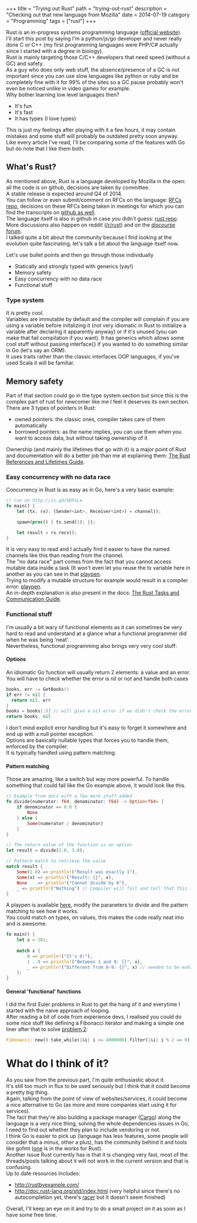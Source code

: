 +++
title = "Trying out Rust"
path = "trying-out-rust"
description = "Checking out that new language from Mozilla"
date = 2014-07-19
category = "Programming"
tags = ["rust"]
+++

Rust is an in-progress systems programming language ([official website](http://www.rust-lang.org/)).  
I'll start this post by saying I'm a python/js/go developer and never really done C or C++ (my first programming languages were PHP/C# actually since I started with a degree in biology).  
Rust is mainly targeting those C/C++ developers that need speed (without a GC) and safety.  
As a guy who does only web stuff, the absence/presence of a GC is not important since you can use slow languages like python or ruby and be completely fine with it for 99% of the sites so a GC pause probably won't even be noticed unlike in video games for example.  
Why bother learning low level languages then?  
- It's fun
- It's fast
- It has types (I love types)  

This is just my feelings after playing with it a few hours, it may contain mistakes and some stuff will probably be outdated pretty soon anyway.  
Like every article I've read, I'll be comparing some of the features with Go but do note that I like them both.

## What's Rust?
As mentioned above, Rust is a language developed by Mozilla in the open: all the code is on github, decisions are taken by committee.  
A stable release is expected around Q4 of 2014.  
You can follow or even submit/comment on RFCs on the language: [RFCs repo](https://github.com/rust-lang/rfcs), decisions on these RFCs being taken in meetings for which you can find the transcripts on [github as well](https://github.com/rust-lang/meeting-minutes).  
The language itself is also in github in case you didn't guess: [rust repo](https://github.com/rust-lang/rust).  
More discussions also happen on reddit ([/r/rust](http://www.reddit.com/r/rust)) and on the [discourse forum](http://discuss.rust-lang.org/).  
I talked quite a bit about the community because I find looking at the evolution quite fascinating, let's talk a bit about the language itself now.  

Let's use bullet points and then go through those individually

- Statically and strongly typed with generics (yay!)
- Memory safety
- Easy concurrency with no data race
- Functional stuff

### Type system
It is pretty cool.  
Variables are immutable by default and the compiler will complain if you are using a variable before initalizing it (not very idiomatic in Rust to initialize a variable after declaring it apparently anyway) or if it's unused (you can make that fail compilation if you want).
It has generics which allows some cool stuff without passing interface{} if you wanted to do something similar in Go (let's say an ORM).  
It uses traits rather than the classic interfaces OOP languages, if you've used Scala it will be familiar.

## Memory safety
Part of that section could go in the type system section but since this is the complex part of rust for newcomer like me I feel it deserves its own section.  
There are 3 types of pointers in Rust:

- owned pointers: the classic ones, compiler takes care of them automatically
- borrowed pointers: as the name implies, you can use them when you want to access data, but without taking ownership of it

Ownership (and mainly the lifetimes that go with it) is a major point of Rust and documentation will do a better job than me at explaining them: [The Rust References and Lifetimes Guide](http://static.rust-lang.org/doc/master/guide-lifetimes.html).  

### Easy concurrency with no data race
Concurrency in Rust is as easy as in Go, here's a very basic example:

```rust
// run on http://is.gd/kDPsLe
fn main() {
    let (tx, rx): (Sender<int>, Receiver<int>) = channel();

    spawn(proc() { tx.send(1); });

    let result = rx.recv();
}
```
It is very easy to read and I actually find it easier to have the named channels like this than reading from the channel.  
The "no data race" part comes from the fact that you cannot access mutable data inside a task (It won't even let you reuse the tx variable here in another as you can see in that [playpen](http://is.gd/ncfyM4).  
Trying to modify a mutable structure for example would result in a compiler error: [playpen](http://is.gd/5AFfTn).  
An in-depth explanation is also present in the docs: [The Rust Tasks and Communication Guide](http://doc.rust-lang.org/guide-tasks.html).  

### Functional stuff
I'm usually a bit wary of functional elements as it can sometimes be very hard to read and understand at a glance what a functional programmer did when he was being 'neat'.  
Nevertheless, functional programming also brings very very cool stuff:

#### Options  

An idiomatic Go function will usually return 2 elements: a value and an error. You will have to check whether the error is nil or not and handle both cases

```go
books, err := GetBooks()
if err != nil {
  return nil, err
}
books = books[:5] // will give a nil error if we didn't check the error above
return books, nil
```
I don't mind explicit error handling but it's easy to forget it somewhere and end up with a null pointer exception.  
Options are basically nullable types that forces you to handle them, enforced by the compiler.  
It is typically handled using pattern matching.

#### Pattern matching  
Those are amazing, like a switch but way more powerful. 
To handle something that could fail like the Go example above, it would look like this.

```rust
// Example from docs with a few more stuff added
fn divide(numerator: f64, denominator: f64) -> Option<f64> {
    if denominator == 0.0 {
        None
    } else {
        Some(numerator / denominator)
    }
}

// The return value of the function is an option
let result = divide(2.0, 3.0);

// Pattern match to retrieve the value
match result {
    Some(1.0) => println!("Result was exactly 1"),
    Some(x) => println!("Result: {}", x),
    None    => println!("Cannot divide by 0"),
    _ => println!("Nothing") // Compiler will fail and tell that this is unreachable as you're dealing with Some and None
}
```
A playpen is available [here](http://is.gd/0tW2Bc), modify the paraneters to divide and the pattern matching to see how it works.  
You could match on types, on values, this makes the code really neat imo and is awesome.

```rust
fn main() {
    let x = 10i;
    
    match x { 
        0 => println!("It's 0!"), 
        1 ..9 => println!("Between 1 and 9: {}", x), 
        _ => println!("Different from 0-9: {}", x) // needed to be exhaustive here, compiler will yell without it
    };
}
```

#### General 'functional' functions  
I did the first Euler problems in Rust to get the hang of it and everytime I started with the naive approach of looping.  
After reading a bit of code from experience devs, I realised you could do some nice stuff like defining a Fibonacci iterator and making a simple one liner after that to solve [problem 2](https://projecteuler.net/problem=2):

```rust
Fibonacci::new().take_while(|&i| i <= 4000000).filter(|&i| i % 2 == 0).sum();
```

# What do I think of it?
As you saw from the previous part, I'm quite enthusiastic about it.  
It's still too much in flux to be used seriously but I think that it could become a pretty big thing.  
Again, talking from the point of view of websites/services, it could become a nice alternative to Go (as more and more companies start using it for services).  
The fact that they're also building a package manager ([Cargo](https://github.com/rust-lang/cargo)) along the language is a very nice thing, solving the whole dependencies issues in Go, I need to find out whether they plan to include vendoring or not.  
I think Go is easier to pick up (language has less features, some people will consider that a minus, other a plus), has the community behind it and tools like gofmt ([one](https://github.com/pcwalton/rustfmt) is in the works for Rust).  
Another issue Rust currently has is that it is changing very fast, most of the threads/posts talking about it will not work in the current version and that is confusing.  
Up to date resources includes:

- http://rustbyexample.com/
- http://doc.rust-lang.org/std/index.html (very helpful since there's no autocompletion yet, there's [racer](https://github.com/phildawes/racer) but it doesn't seem finished)

Overall, I'll keep an eye on it and try to do a small project on it as soon as I have some free time.
